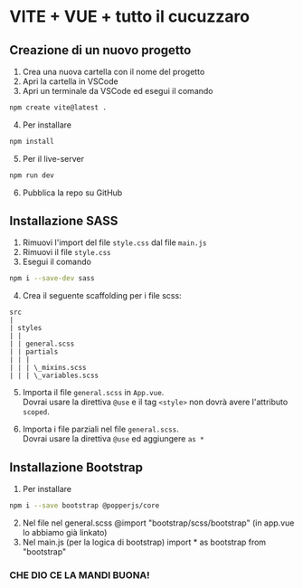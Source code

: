 # VITE + VUE + tutto il cucuzzaro

## Creazione di un nuovo progetto

1. Crea una nuova cartella con il nome del progetto
2. Apri la cartella in VSCode
3. Apri un terminale da VSCode ed esegui il comando

```bash
npm create vite@latest .
```

4. Per installare 
```bash
npm install
```

5. Per il live-server
```bash
npm run dev
```

6. Pubblica la repo su GitHub

## Installazione SASS

1. Rimuovi l'import del file `style.css` dal file `main.js`
2. Rimuovi il file `style.css`
3. Esegui il comando

```bash
npm i --save-dev sass
```

4. Crea il seguente scaffolding per i file scss:

```plaintext
src
|
| styles
| |
| | general.scss
| | partials
| | |
| | | \_mixins.scss
| | | \_variables.scss
```

5. Importa il file `general.scss` in `App.vue`. <br>
   Dovrai usare la direttiva `@use` e il tag `<style>` non dovrà avere l'attributo `scoped`.

6. Importa i file parziali nel file `general.scss`. <br>
   Dovrai usare la direttiva `@use` ed aggiungere `as *`


## Installazione Bootstrap

1. Per installare
```bash
npm i --save bootstrap @popperjs/core
```
2. Nel file nel general.scss @import "bootstrap/scss/bootstrap" (in app.vue lo abbiamo già linkato)
3. Nel main.js (per la logica di bootstrap) import * as bootstrap from "bootstrap"





### CHE DIO CE LA MANDI BUONA!